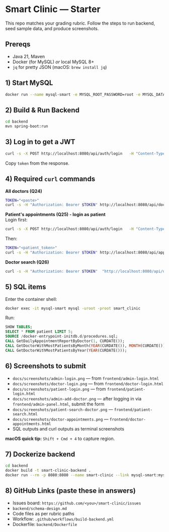 # Smart Clinic — Starter

This repo matches your grading rubric. Follow the steps to run backend, seed sample data, and produce screenshots.

## Prereqs
- Java 21, Maven
- Docker (for MySQL) _or_ local MySQL 8+
- `jq` for pretty JSON (macOS: `brew install jq`)

## 1) Start MySQL
```bash
docker run --name mysql-smart -e MYSQL_ROOT_PASSWORD=root -e MYSQL_DATABASE=smart_clinic -p 3306:3306 -d mysql:8
```

## 2) Build & Run Backend
```bash
cd backend
mvn spring-boot:run
```

## 3) Log in to get a JWT
```bash
curl -s -X POST http://localhost:8080/api/auth/login   -H "Content-Type: application/json"   -d '{"email":"admin@clinic.com","password":"password"}' | jq .
```
Copy `token` from the response.

## 4) Required `curl` commands
**All doctors (Q24)**
```bash
TOKEN="<paste>"
curl -s -H "Authorization: Bearer $TOKEN" http://localhost:8080/api/doctors | jq .
```

**Patient's appointments (Q25) - login as patient**  
Login first:
```bash
curl -s -X POST http://localhost:8080/api/auth/login   -H "Content-Type: application/json"   -d '{"email":"patient1@clinic.com","password":"password"}' | jq .
```
Then:
```bash
TOKEN="<patient_token>"
curl -s -H "Authorization: Bearer $TOKEN" http://localhost:8080/api/appointments/my | jq .
```

**Doctor search (Q26)**  
```bash
curl -s -H "Authorization: Bearer $TOKEN"  "http://localhost:8080/api/doctors/search?speciality=Cardiology&date=2025-08-24&from=09:00&to=12:00" | jq .
```

## 5) SQL items
Enter the container shell:
```bash
docker exec -it mysql-smart mysql -uroot -proot smart_clinic
```
Run:
```sql
SHOW TABLES;
SELECT * FROM patient LIMIT 5;
SOURCE /docker-entrypoint-initdb.d/procedures.sql;
CALL GetDailyAppointmentReportByDoctor(1, CURDATE());
CALL GetDoctorWithMostPatientsByMonth(YEAR(CURDATE()), MONTH(CURDATE()));
CALL GetDoctorWithMostPatientsByYear(YEAR(CURDATE()));
```

## 6) Screenshots to submit
- `docs/screenshots/admin-login.png` — from `frontend/admin-login.html`
- `docs/screenshots/doctor-login.png` — from `frontend/doctor-login.html`
- `docs/screenshots/patient-login.png` — from `frontend/patient-login.html`
- `docs/screenshots/admin-add-doctor.png` — after logging in via `frontend/admin-panel.html`, submit the form
- `docs/screenshots/patient-search-doctor.png` — `frontend/patient-search.html`
- `docs/screenshots/doctor-appointments.png` — `frontend/doctor-appointments.html`
- SQL outputs and curl outputs as terminal screenshots

**macOS quick tip:** `Shift + Cmd + 4` to capture region.

## 7) Dockerize backend
```bash
cd backend
docker build -t smart-clinic-backend .
docker run --rm -p 8080:8080 --name smart-clinic --link mysql-smart:mysql smart-clinic-backend
```

## 8) GitHub Links (paste these in answers)
- Issues board: `https://github.com/<you>/smart-clinic/issues`
- `backend/schema-design.md`
- Code files as per rubric paths
- Workflow: `.github/workflows/build-backend.yml`
- Dockerfile: `backend/Dockerfile`
